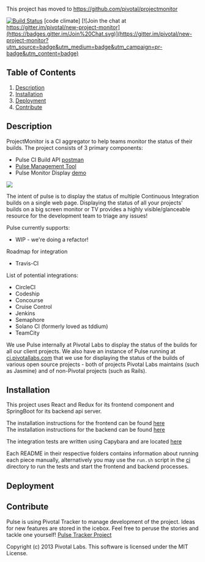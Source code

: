 This project has moved to https://github.com/pivotal/projectmonitor

[![Build Status](https://travis-ci.org/pivotal/pulse.svg)](https://travis-ci.org/pivotal/pulse) [code climate] [![Join the chat at https://gitter.im/pivotal/new-project-monitor](https://badges.gitter.im/Join%20Chat.svg)](https://gitter.im/pivotal/new-project-monitor?utm_source=badge&utm_medium=badge&utm_campaign=pr-badge&utm_content=badge)

## Table of Contents
1. [Description](#description)
2. [Installation](#installation)
3. [Deployment](#deployment)
4. [Contribute](#contribute)

## Description

ProjectMonitor is a CI aggregator to help teams monitor the status of their builds.
The project consists of 3 primary components:
* Pulse CI Build API [postman](ci.pivotallabs.com)
* [Pulse Management Tool](frontend/README.md)
* Pulse Monitor Display [demo](ci.pivotallabs.com)

![](https://d1fto35gcfffzn.cloudfront.net/images/labs/tools/project_monitor.png)

The intent of pulse is to display the status of multiple Continuous Integration builds on a single web page.
Displaying the status of all your projects' builds on a big screen monitor or TV provides a highly visible/glanceable resource
for the development team to triage any issues!

Pulse currently supports:
* WIP - we're doing a refactor!

Roadmap for integration
* Travis-CI

List of potential integrations:
* CircleCI
* Codeship
* Concourse
* Cruise Control
* Jenkins
* Semaphore
* Solano CI (formerly loved as tddium)
* TeamCity

We use Pulse internally at Pivotal Labs to display the status of the builds for all our client projects.
We also have an instance of Pulse running at [ci.pivotallabs.com](ci.pivotallabs.com) that we use for displaying the status of the builds
of various open source projects - both of projects Pivotal Labs maintains (such as Jasmine)
and of non-Pivotal projects (such as Rails).

## Installation

This project uses React and Redux for its frontend component and SpringBoot for its backend api server.

The installation instructions for the frontend can be found [here](https://github.com/pivotal/pulse/blob/master/frontend/README.md)  
The installation instructions for the backend can be found [here](https://github.com/pivotal/pulse/blob/master/backend/README.md)  

The integration tests are written using Capybara and are located [here](https://github.com/pivotal/pulse/tree/master/integration_tests)  

Each README in their respective folders contains information about running each piece manually, alternatively you may use the
`run.sh` script in the [ci](https://github.com/pivotal/pulse/blob/master/ci/run.sh) directory to run the tests and start 
the frontend and backend processes.


## Deployment

## Contribute

Pulse is using Pivotal Tracker to manage development of the project.  Ideas for new features are stored in the icebox.
Feel free to peruse the stories and tackle one yourself! [Pulse Tracker Project](https://www.pivotaltracker.com/projects/1456574)

Copyright (c) 2013 Pivotal Labs. This software is licensed under the MIT License.
